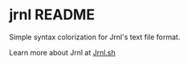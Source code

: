# jrnl README

Simple syntax colorization for Jrnl's text file format.

Learn more about Jrnl at [Jrnl.sh](http://jrnl.sh)